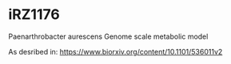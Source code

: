 # iRZ1176
Paenarthrobacter aurescens Genome scale metabolic model

As desribed in: https://www.biorxiv.org/content/10.1101/536011v2
